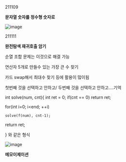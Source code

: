211109

**문자열 숫자를 정수형 숫자로**

![image](https://user-images.githubusercontent.com/17174701/141229136-f972a47c-bee9-4ead-831f-1d42404d73fc.png)


211111

**완전탐색 재귀호출 암기**

순열 조합 문제는 이것으로 해결 가능

연산자 5개로 만들수 있는 가장 큰 수 찾기 

카드 swap해서 최대수 찾기 등에 활용이 많이됨

첫번째 것을 선택하고 안하고/ 두번째 것을 선택하고 안하고....기억

int solve(num, cnt){
  int ret = 0;
  if(cnt == 0) return ret;
  
  for(int i=0; i<end; ++i)
  
    solve(f(num), cnt-1);
  
  return ret;
  
  } 와 같은 형식
  
  ![image](https://user-images.githubusercontent.com/17174701/141229254-839012ca-e695-46e7-9678-0201815dd448.png)

  
  **메모이제이션**

